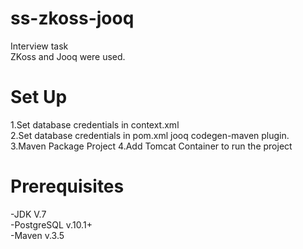 # ss-zkoss-jooq
Interview task</br>
ZKoss and Jooq were used.</br>

# Set Up
1.Set database credentials in context.xml</br>
2.Set database credentials in pom.xml jooq codegen-maven plugin.</br>
3.Maven Package Project
4.Add Tomcat Container to run the project

# Prerequisites
-JDK V.7</br>
-PostgreSQL v.10.1+</br>
-Maven v.3.5</br>


